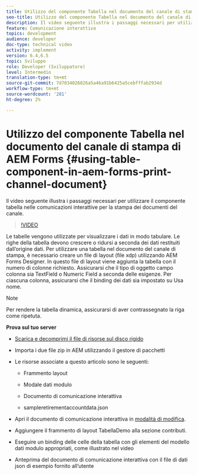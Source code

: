 ```yaml
---
title: Utilizzo del componente Tabella nel documento del canale di stampa di AEM Forms
seo-title: Utilizzo del componente Tabella nel documento del canale di stampa di AEM Forms
description: Il video seguente illustra i passaggi necessari per utilizzare il componente tabella nelle comunicazioni interattive per la stampa dei documenti del canale.
feature: Comunicazione interattiva
topics: development
audience: developer
doc-type: technical video
activity: implement
version: 6.4,6.5
topic: Sviluppo
role: Developer (Sviluppatore)
level: Intermedio
translation-type: tm+mt
source-git-commit: 7d7034026826a5a46a91b6425a5cebfffab2934d
workflow-type: tm+mt
source-wordcount: '281'
ht-degree: 2%

---
```



# Utilizzo del componente Tabella nel documento del canale di stampa di AEM Forms {#using-table-component-in-aem-forms-print-channel-document}

Il video seguente illustra i passaggi necessari per utilizzare il componente tabella nelle comunicazioni interattive per la stampa dei documenti del canale.

>[!VIDEO](https://video.tv.adobe.com/v/27769?quality=9&learn=on)

Le tabelle vengono utilizzate per visualizzare i dati in modo tabulare. Le righe della tabella devono crescere o ridursi a seconda dei dati restituiti dall’origine dati. Per utilizzare una tabella nel documento del canale di stampa, è necessario creare un file di layout (file xdp) utilizzando AEM Forms Designer. In questo file di layout viene aggiunta la tabella con il numero di colonne richiesto. Assicurarsi che il tipo di oggetto campo colonna sia TextField o Numeric Field a seconda delle esigenze. Per ciascuna colonna, assicurarsi che il binding dei dati sia impostato su Usa nome.

>[!NOTE]
>
>Per rendere la tabella dinamica, assicurarsi di aver contrassegnato la riga come ripetuta.

**Prova sul tuo server**

* [Scarica e decomprimi il file di risorse sul disco rigido](assets/usingtablesinprintchannel.zip)

* Importa i due file zip in AEM utilizzando il gestore di pacchetti

* Le risorse associate a questo articolo sono le seguenti:

   * Frammento layout

   * Modale dati modulo

   * Documento di comunicazione interattiva
   * sampleretirementaccountdata.json

* Apri il documento di comunicazione interattiva in [modalità di modifica](http://localhost:4502/editor.html/content/forms/af/401kstatement/tablesinprintdocument/channels/print.html).

* Aggiungere il frammento di layout TabellaDemo alla sezione contributi.
* Eseguire un binding delle celle della tabella con gli elementi del modello dati modulo appropriati, come illustrato nel video

* Anteprima del documento di comunicazione interattiva con il file di dati json di esempio fornito all’utente

